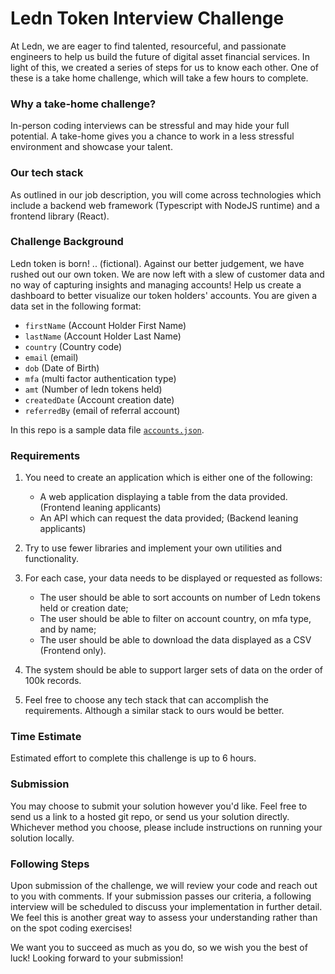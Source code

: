 # Ledn Token Interview Challenge
At Ledn, we are eager to find talented, resourceful, and passionate engineers to help us build the future of digital asset financial services. In light of this, we created a series of steps for us to know each other. One of these is a take home challenge, which will take a few hours to complete.

### Why a take-home challenge?
In-person coding interviews can be stressful and may hide your full potential. A take-home gives you a chance to work in a less stressful environment and showcase your talent.

### Our tech stack
As outlined in our job description, you will come across technologies which include a backend web framework (Typescript with NodeJS runtime) and a frontend library (React).

### Challenge Background
Ledn token is born! .. (fictional). Against our better judgement, we have rushed out our own token. We are now left with a slew of customer data and no way of capturing insights and managing accounts! Help us create a dashboard to better visualize our token holders' accounts. You are given a data set in the following format:
* `firstName` (Account Holder First Name)
* `lastName` (Account Holder Last Name)
* `country` (Country code)
* `email` (email)
* `dob` (Date of Birth)
* `mfa` (multi factor authentication type)
* `amt` (Number of ledn tokens held)
* `createdDate` (Account creation date)
* `referredBy` (email of referral account)

In this repo is a sample data file [`accounts.json`](/accounts.json).

### Requirements
1. You need to create an application which is either one of the following:
    * A web application displaying a table from the data provided. (Frontend leaning applicants)
    * An API which can request the data provided; (Backend leaning applicants)
  
2. Try to use fewer libraries and implement your own utilities and functionality.

3. For each case, your data needs to be displayed or requested as follows:
    * The user should be able to sort accounts on number of Ledn tokens held or creation date;
    * The user should be able to filter on account country, on mfa type, and by name;
    * The user should be able to download the data displayed as a CSV (Frontend only).
    
4. The system should be able to support larger sets of data on the order of 100k records.
   
5. Feel free to choose any tech stack that can accomplish the requirements. Although a similar stack to ours would be better.
   
### Time Estimate
Estimated effort to complete this challenge is up to 6 hours.

### Submission
You may choose to submit your solution however you'd like. Feel free to send us a link to a hosted git repo, or send us your solution directly. Whichever method you choose, please include instructions on running your solution locally.

### Following Steps
Upon submission of the challenge, we will review your code and reach out to you with comments. If your submission passes our criteria, a following interview will be scheduled to discuss your implementation in further detail. We feel this is another great way to assess your understanding rather than on the spot coding exercises!

We want you to succeed as much as you do, so we wish you the best of luck! Looking forward to your submission!
